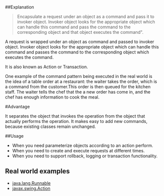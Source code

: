 ##Explanation

> Encapsulate a request under an object as a command and pass it to invoker object. Invoker object looks for the appropriate object which can handle this command and pass the command to the corresponding object and that object executes the command".

A request is wrapped under an object as command and passed to invoker object. Invoker object looks for the appropriate object which can handle this command and passes the command to the corresponding object which executes the command.

It is also known as Action or Transaction.

One example of the command pattern being executed in the real world is the idea of a table order at a restaurant: the waiter takes the order, which is a command from the customer.This order is then queued for the kitchen staff.  The waiter tells the chef that the a new order has come in, and the chef has enough information to cook the meal.

#Advantage 

It separates the object that invokes the operation from the object that actually performs the operation.
It makes easy to add new commands, because existing classes remain unchanged.

##Usage

* When you need parameterize objects according to an action perform.
* When you need to create and execute requests at different times.
* When you need to support rollback, logging or transaction functionality.

## Real world examples

* [java.lang.Runnable](http://docs.oracle.com/javase/8/docs/api/java/lang/Runnable.html)
* [javax.swing.Action](http://docs.oracle.com/javase/8/docs/api/javax/swing/Action.html)

